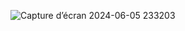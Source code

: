 ![Capture d’écran 2024-06-05 233203](https://github.com/MISSAOUI1920/Students-Gestion-GUI/assets/121401817/b15600a3-f3d1-4d11-bfb6-1a5f70eb4174)

